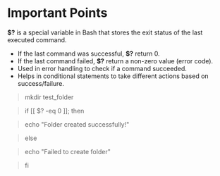 # Important Points

**$?** is a special variable in Bash that stores the exit status of the last executed command.
- If the last command was successful, **$?** return 0.
- If the last command failed, **$?** return a non-zero value (error code).
- Used in error handling to check if a command succeeded.
- Helps in conditional statements to take different actions based on success/failure.

>mkdir test_folder

>if [[ $? -eq 0 ]]; then

>  echo "Folder created successfully!"

>else 

>  echo "Failed to create folder"

>fi
